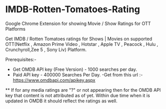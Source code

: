 # IMDB-Rotten-Tomatoes-Rating
Google Chrome Extension for showing Movie / Show Ratings for OTT Platforms

Get IMDB / Rotten Tomatoes ratings for Shows | Movies on supported OTT(Netflix , Amazon Prime Video , Hotstar , Apple TV , Peacock , Hulu , Crunchyroll,Zee 5 , Sony Liv) Platform.

Prerequisites:-
- Get OMDB API key (Free Version) - 1000 searches per day.
- Paid API key - 400000 Searches Per Day.
-Get from this url :- https://www.omdbapi.com/apikey.aspx


** If for any media ratings are "?" or not appearing then for the OMDB API key that content is not attributed as of yet. Within due time when it is updated in OMDB it should reflect the ratings as well.

